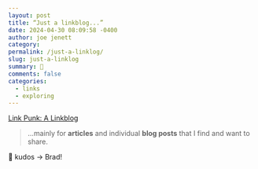 ```yaml
---
layout: post
title: “Just a linkblog...”
date: 2024-04-30 08:09:58 -0400
author: joe jenett
category: 
permalink: /just-a-linklog/
slug: just-a-linklog
summary: 👏
comments: false
categories:
  - links
  - exploring
---
```

<a title="by Brad Enslen" href="https://linkpunk.micro.blog/">Link Punk: A Linkblog</a>
<blockquote><p>...mainly for <strong>articles</strong> and individual <strong>blog posts</strong> that I find and want to share.</p></blockquote>
👏 kudos &rarr; Brad! 

<a style="display:none;" href="https://brid.gy/publish/mastodon"><small>(cross-posted to mastodon)</small></a>